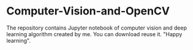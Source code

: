 # Computer-Vision-and-OpenCV
The repository contains Jupyter notebook of computer vision and deep learning algorithm created by me. You can download reuse it. "Happy learning".
